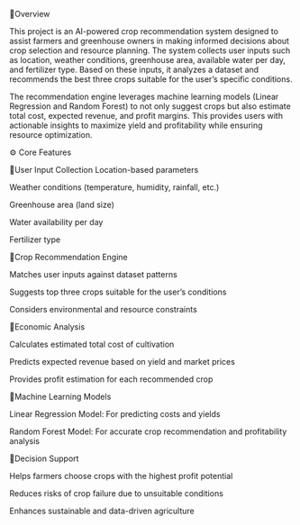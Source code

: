 🌱Overview

This project is an AI-powered crop recommendation system designed to assist farmers and greenhouse owners in making informed decisions about crop selection and resource planning.
The system collects user inputs such as location, weather conditions, greenhouse area, available water per day, and fertilizer type.
Based on these inputs, it analyzes a dataset and recommends the best three crops suitable for the user’s specific conditions.

The recommendation engine leverages machine learning models (Linear Regression and Random Forest) to not only suggest crops but also estimate total cost, expected revenue, and profit margins.
This provides users with actionable insights to maximize yield and profitability while ensuring resource optimization.

⚙️ Core Features

🌱User Input Collection
Location-based parameters

Weather conditions (temperature, humidity, rainfall, etc.)

Greenhouse area (land size)

Water availability per day

Fertilizer type

🌱Crop Recommendation Engine

Matches user inputs against dataset patterns

Suggests top three crops suitable for the user’s conditions

Considers environmental and resource constraints

🌱Economic Analysis

Calculates estimated total cost of cultivation

Predicts expected revenue based on yield and market prices

Provides profit estimation for each recommended crop

🌱Machine Learning Models

Linear Regression Model: For predicting costs and yields

Random Forest Model: For accurate crop recommendation and profitability analysis

🌱Decision Support

Helps farmers choose crops with the highest profit potential

Reduces risks of crop failure due to unsuitable conditions

Enhances sustainable and data-driven agriculture
